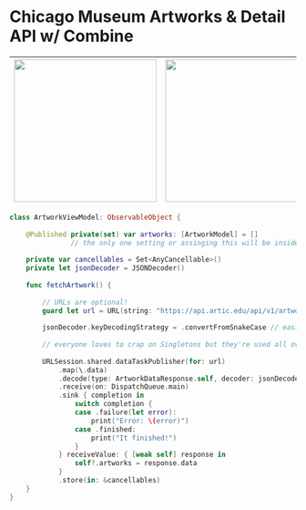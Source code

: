 # Chicago Museum Artworks & Detail API w/ Combine

| <img src="https://github.com/Brian-McIntosh/Combine-Artworks-API/blob/main/images/1.png" width="250"/>        | <img src="https://github.com/Brian-McIntosh/Combine-Artworks-API/blob/main/images/2.png" width="250"/>           |
| ------------- |:-------------:|

```swift
class ArtworkViewModel: ObservableObject {
    
    @Published private(set) var artworks: [ArtworkModel] = []
               // the only one setting or assinging this will be inside this class
    
    private var cancellables = Set<AnyCancellable>()
    private let jsonDecoder = JSONDecoder()
    
    func fetchArtwork() {
        
        // URLs are optional!
        guard let url = URL(string: "https://api.artic.edu/api/v1/artworks") else { return }
        
        jsonDecoder.keyDecodingStrategy = .convertFromSnakeCase // easier than CodingKeys
        
        // everyone loves to crap on Singletons but they're used all over...
        
        URLSession.shared.dataTaskPublisher(for: url)
            .map(\.data)
            .decode(type: ArtworkDataResponse.self, decoder: jsonDecoder)
            .receive(on: DispatchQueue.main)
            .sink { completion in
                switch completion {
                case .failure(let error):
                    print("Error: \(error)")
                case .finished:
                    print("It finished!")
                }
            } receiveValue: { [weak self] response in
                self?.artworks = response.data
            }
            .store(in: &cancellables)
    }
}
```
